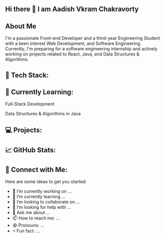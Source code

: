 ## Hi there 👋 I am Aadish Vkram Chakravorty

## About Me 
I'm a passionate Front-end Developer and a third-year Engineering Student with a keen interest Web Development, and Software Engineering. Currently, I'm preparing for a software engineering internship and actively working on projects related to React, Java, and Data Structures & Algorithms.

## 🚀 Tech Stack:


## 🧠 Currently Learning:
Full-Stack Development

Data Structures & Algorithms in Java



## 💻 Projects:


## 📈 GitHub Stats:


## 🤝 Connect with Me:



Here are some ideas to get you started:

- 🔭 I’m currently working on ...
- 🌱 I’m currently learning ...
- 👯 I’m looking to collaborate on ...
- 🤔 I’m looking for help with ...
- 💬 Ask me about ...
- 📫 How to reach me: ...
- 😄 Pronouns: ...
- ⚡ Fun fact: ...
